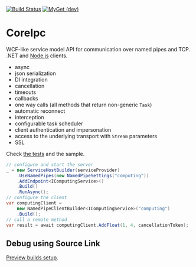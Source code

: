[![Build Status](https://uipath.visualstudio.com/CoreIpc/_apis/build/status/CI?branchName=master)](https://uipath.visualstudio.com/CoreIpc/_build/latest?definitionId=637&branchName=master)
[![MyGet (dev)](https://img.shields.io/badge/CoreIpc-Preview-brightgreen)](https://uipath.visualstudio.com/Public.Feeds/_packaging?_a=package&feed=UiPath-Internal&view=versions&package=UiPath.CoreIpc&protocolType=NuGet)
# CoreIpc
WCF-like service model API for communication over named pipes and TCP. .NET and [Node.js](src/Clients/nodejs) clients.
- async
- json serialization
- DI integration
- cancellation
- timeouts
- callbacks
- one way calls (all methods that return non-generic `Task`)
- automatic reconnect
- interception
- configurable task scheduler
- client authentication and impersonation
- access to the underlying transport with `Stream` parameters
- SSL

Check [the tests](https://github.com/UiPath/CoreIpc/blob/master/src/UiPath.CoreIpc.Tests/) and the sample.
```C#
// configure and start the server
_ = new ServiceHostBuilder(serviceProvider)
    .UseNamedPipes(new NamedPipeSettings("computing")) 
    .AddEndpoint<IComputingService>()
    .Build()
    .RunAsync();
// configure the client
var computingClient = 
    new NamedPipeClientBuilder<IComputingService>("computing")
    .Build();
// call a remote method
var result = await computingClient.AddFloat(1, 4, cancellationToken);
```
## Debug using Source Link

[Preview builds setup](https://docs.microsoft.com/en-us/azure/devops/pipelines/artifacts/symbols?view=azure-devops#set-up-visual-studio).
